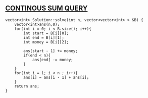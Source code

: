 ## [CONTINOUS SUM QUERY](https://www.scaler.com/academy/mentee-dashboard/class/34465/assignment/problems/440/?navref=cl_pb_nv_tb)


```
vector<int> Solution::solve(int n, vector<vector<int> > &B) {
    vector<int>ans(n,0);
    for(int i = 0; i < B.size(); i++){
        int start = B[i][0];
        int end = B[i][1];
        int money = B[i][2];

        ans[start - 1] += money;
        if(end < n){
            ans[end] -= money;
        }
    }
    for(int i = 1; i < n ; i++){
        ans[i] = ans[i - 1] + ans[i];
    }
    return ans;
}


```

